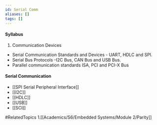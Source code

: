 ```yaml
---
id: Serial Comm
aliases: []
tags: []
---
```


#### Syllabus
1. Communication Devices
- Serial Communication Standards and Devices - UART, HDLC and SPI.
- Serial Bus Protocols -I2C Bus, CAN Bus and USB Bus.
- Parallel communication standards ISA, PCI and PCI-X Bus


#### Serial Communication
- [[SPI Serial Peripheral Interface]]
- [[I2C]]
- [[HDLC]]
- [[USB]]
- [[SCI]]

#RelatedTopics
1.[[Academics/S6/Embedded Systems/Module 2/Parity]]

